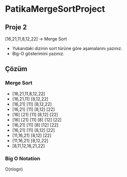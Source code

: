 # PatikaMergeSortProject

## Proje 2
[16,21,11,8,12,22] -> Merge Sort

* Yukarıdaki dizinin sort türüne göre aşamalarını yazınız.
* Big-O gösterimini yazınız.

## Çözüm

### Merge Sort
* [16,21,11,8,12,22]
* [16,21,11] [8,12,22]
* [16,21] [11] [8,12,22]
* [16,21] [11] [8,12] [22]
* [16] [21] [11] [8,12] [22]
* [16] [21] [11] [8] [12] [22]
* [16,21] [11] [8] [12] [22]
* [16,21] [11] [8,12] [22]
* [11,16,21] [8,12] [22]
* [11,16,21] [8,12,22]
* [8,11,12,16,21,22]

### Big O Notation
O(nlogn)
